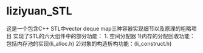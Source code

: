 # liziyuan_STL
这是一个包含C++ STL中vector deque map三种容器实现细节以及原理的粗略项目
  实现了STL的六大组件中的部分功能：
    1. 空间分配器
       1)内存的分配回收功能：包括内存池的实现(li_alloc.h)
       2)对象的构造析构功能：(li_construct.h)
